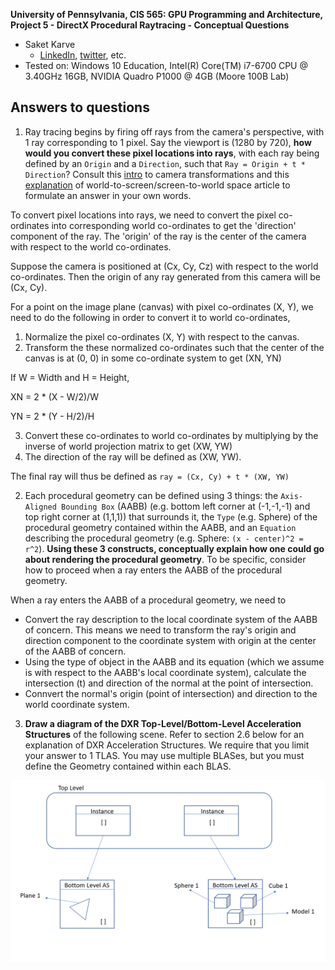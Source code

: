 **University of Pennsylvania, CIS 565: GPU Programming and Architecture,
Project 5 - DirectX Procedural Raytracing - Conceptual Questions**

* Saket Karve
  * [LinkedIn](https://www.linkedin.com/in/saket-karve-43930511b/), [twitter](), etc.
* Tested on:  Windows 10 Education, Intel(R) Core(TM) i7-6700 CPU @ 3.40GHz 16GB, NVIDIA Quadro P1000 @ 4GB (Moore 100B Lab)

## Answers to questions

1. Ray tracing begins by firing off rays from the camera's perspective, with 1 ray corresponding to 1 pixel. Say the viewport is (1280 by 720), **how would you convert these pixel locations into rays**, with each ray being defined by an `Origin` and a `Direction`, such that `Ray = Origin + t * Direction`? Consult this [intro](https://www.scratchapixel.com/lessons/3d-basic-rendering/computing-pixel-coordinates-of-3d-point/mathematics-computing-2d-coordinates-of-3d-points) to camera transformations and this [explanation](http://webglfactory.blogspot.com/2011/05/how-to-convert-world-to-screen.html) of world-to-screen/screen-to-world space article to formulate an answer in your own words.

To convert pixel locations into rays, we need to convert the pixel co-ordinates into corresponding world co-ordinates to get the 'direction' component of the ray. The 'origin' of the ray is the center of the camera with respect to the world co-ordinates.

Suppose the camera is positioned at (Cx, Cy, Cz) with respect to the world co-ordinates. Then the origin of any ray generated from this camera will be (Cx, Cy).

For a point on the image plane (canvas) with pixel co-ordinates (X, Y), we need to do the following in order to convert it to world co-ordinates,
1. Normalize the pixel co-ordinates (X, Y) with respect to the canvas.
2. Transform the these normalized co-ordinates such that the center of the canvas is at (0, 0) in some co-ordinate system to get (XN, YN)

If W = Width and H = Height,

XN = 2 * (X - W/2)/W

YN = 2 * (Y - H/2)/H

3. Convert these co-ordinates to world co-ordinates by multiplying by the inverse of world projection matrix to get (XW, YW)
4. The direction of the ray will be defined as (XW, YW).

The final ray will thus be defined as ```ray = (Cx, Cy) + t * (XW, YW)```

2. Each procedural geometry can be defined using 3 things: the `Axis-Aligned Bounding Box` (AABB) (e.g. bottom left corner at (-1,-1,-1) and top right corner at (1,1,1)) that surrounds it, the `Type` (e.g. Sphere) of the procedural geometry contained within the AABB, and an `Equation` describing the procedural geometry (e.g. Sphere: `(x - center)^2 = r^2`). **Using these 3 constructs, conceptually explain how one could go about rendering the procedural geometry**. To be specific, consider how to proceed when a ray enters the AABB of the procedural geometry.

When a ray enters the AABB of a procedural geometry, we need to

- Convert the ray description to the local coordinate system of the AABB of concern. This means we need to transform the ray's origin and direction component to the coordinate system with origin at the center of the AABB of concern.
- Using the type of object in the AABB and its equation (which we assume is with respect to the AABB's local coordinate system), calculate the intersection (t) and direction of the normal at the point of intersection.
- Connvert the normal's origin (point of intersection) and direction to the world coordinate system.


3. **Draw a diagram of the DXR Top-Level/Bottom-Level Acceleration Structures** of the following scene. Refer to section 2.6 below for an explanation of DXR Acceleration Structures. We require that you limit your answer to 1 TLAS. You may use multiple BLASes, but you must define the Geometry contained within each BLAS.

![](images/Q3.PNG)
